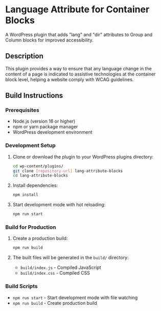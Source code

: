 # Language Attribute for Container Blocks

A WordPress plugin that adds "lang" and "dir" attributes to Group and Column blocks for improved accessibility.

## Description

This plugin provides a way to ensure that any language change in the content of a page is indicated to assistive technologies at the container block level, helping a website comply with WCAG guidelines.

## Build Instructions

### Prerequisites

- Node.js (version 16 or higher)
- npm or yarn package manager
- WordPress development environment

### Development Setup

1. Clone or download the plugin to your WordPress plugins directory:
   ```bash
   cd wp-content/plugins/
   git clone [repository-url] lang-attribute-blocks
   cd lang-attribute-blocks
   ```

2. Install dependencies:
   ```bash
   npm install
   ```

3. Start development mode with hot reloading:
   ```bash
   npm run start
   ```

### Build for Production

1. Create a production build:
   ```bash
   npm run build
   ```

2. The built files will be generated in the `build/` directory:
   - `build/index.js` - Compiled JavaScript
   - `build/index.css` - Compiled CSS

### Build Scripts

- `npm run start` - Start development mode with file watching
- `npm run build` - Create production build
